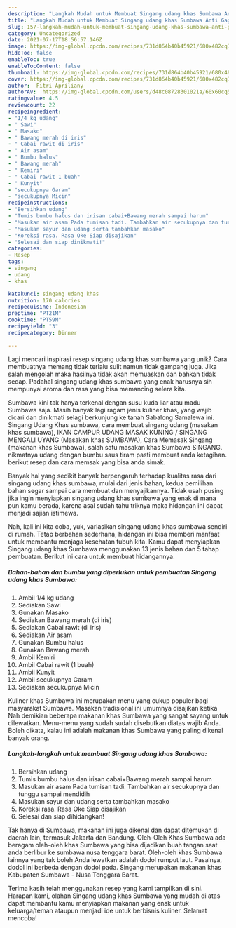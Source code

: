 ```yaml
---
description: "Langkah Mudah untuk Membuat Singang udang khas Sumbawa Anti Gagal"
title: "Langkah Mudah untuk Membuat Singang udang khas Sumbawa Anti Gagal"
slug: 157-langkah-mudah-untuk-membuat-singang-udang-khas-sumbawa-anti-gagal
category: Uncategorized
date: 2021-07-17T18:56:57.146Z
image: https://img-global.cpcdn.com/recipes/731d864b40b45921/680x482cq70/singang-udang-khas-sumbawa-foto-resep-utama.jpg
hideToc: false
enableToc: true
enableTocContent: false
thumbnail: https://img-global.cpcdn.com/recipes/731d864b40b45921/680x482cq70/singang-udang-khas-sumbawa-foto-resep-utama.jpg
cover: https://img-global.cpcdn.com/recipes/731d864b40b45921/680x482cq70/singang-udang-khas-sumbawa-foto-resep-utama.jpg
author:  Fitri Apriliany
authorAv:  https://img-global.cpcdn.com/users/d48c08728301021a/60x60cq50/avatar.jpg
ratingvalue: 4.5
reviewcount: 22
recipeingredient:
- "1/4 kg udang"
- " Sawi"
- " Masako"
- " Bawang merah di iris"
- " Cabai rawit di iris"
- " Air asam"
- " Bumbu halus"
- " Bawang merah"
- " Kemiri"
- " Cabai rawit 1 buah"
- " Kunyit"
- "secukupnya Garam"
- "secukupnya Micin"
recipeinstructions:
- "Bersihkan udang"
- "Tumis bumbu halus dan irisan cabai+Bawang merah sampai harum"
- "Masukan air asam Pada tumisan tadi. Tambahkan air secukupnya dan tunggu sampai mendidih"
- "Masukan sayur dan udang serta tambahkan masako"
- "Koreksi rasa. Rasa Oke Siap disajikan"
- "Selesai dan siap dinikmati!"
categories:
- Resep
tags:
- singang
- udang
- khas

katakunci: singang udang khas 
nutrition: 170 calories
recipecuisine: Indonesian
preptime: "PT21M"
cooktime: "PT59M"
recipeyield: "3"
recipecategory: Dinner

---
```



Lagi mencari inspirasi resep singang udang khas sumbawa yang unik? Cara membuatnya memang tidak terlalu sulit namun tidak gampang juga. Jika salah mengolah maka hasilnya tidak akan memuaskan dan bahkan tidak sedap. Padahal singang udang khas sumbawa yang enak harusnya sih mempunyai aroma dan rasa yang bisa memancing selera kita.


Sumbawa kini tak hanya terkenal dengan susu kuda liar atau madu Sumbawa saja. Masih banyak lagi ragam jenis kuliner khas, yang wajib dicari dan dinikmati selagi berkunjung ke tanah Sabalong Samalewa ini. Singang Udang Khas sumbawa, cara membuat singang udang (masakan khas sumbawa), IKAN CAMPUR UDANG MASAK KUNING / SINGANG MENGALI UYANG (Masakan khas SUMBAWA), Cara Memasak Singang (makanan khas Sumbawa), salah satu masakan khas Sumbawa SINGANG. nikmatnya udang dengan bumbu saus tiram pasti membuat anda ketagihan. berikut resep dan cara memsak yang bisa anda simak.

Banyak hal yang sedikit banyak berpengaruh terhadap kualitas rasa dari singang udang khas sumbawa, mulai dari jenis bahan, kedua pemilihan bahan segar sampai cara membuat dan menyajikannya. Tidak usah pusing jika ingin menyiapkan singang udang khas sumbawa yang enak di mana pun kamu berada, karena asal sudah tahu triknya maka hidangan ini dapat menjadi sajian istimewa.


Nah, kali ini kita coba, yuk, variasikan singang udang khas sumbawa sendiri di rumah. Tetap berbahan sederhana, hidangan ini bisa memberi manfaat untuk membantu menjaga kesehatan tubuh kita. Kamu dapat menyiapkan Singang udang khas Sumbawa menggunakan 13 jenis bahan dan 5 tahap pembuatan. Berikut ini cara untuk membuat hidangannya.

<!--inarticleads1-->

##### Bahan-bahan dan bumbu yang diperlukan untuk pembuatan Singang udang khas Sumbawa:

1. Ambil 1/4 kg udang
1. Sediakan  Sawi
1. Gunakan  Masako
1. Sediakan  Bawang merah (di iris)
1. Sediakan  Cabai rawit (di iris)
1. Sediakan  Air asam
1. Gunakan  Bumbu halus
1. Gunakan  Bawang merah
1. Ambil  Kemiri
1. Ambil  Cabai rawit (1 buah)
1. Ambil  Kunyit
1. Ambil secukupnya Garam
1. Sediakan secukupnya Micin


Kuliner khas Sumbawa ini merupakan menu yang cukup populer bagi masyarakat Sumbawa. Masakan tradisional ini umumnya disajikan ketika Nah demikian beberapa makanan khas Sumbawa yang sangat sayang untuk dilewatkan. Menu-menu yang sudah sudah disebutkan diatas wajib Anda. Boleh dikata, kalau ini adalah makanan khas Sumbawa yang paling dikenal banyak orang. 

<!--inarticleads2-->

##### Langkah-langkah untuk membuat Singang udang khas Sumbawa:

1. Bersihkan udang
1. Tumis bumbu halus dan irisan cabai+Bawang merah sampai harum
1. Masukan air asam Pada tumisan tadi. Tambahkan air secukupnya dan tunggu sampai mendidih
1. Masukan sayur dan udang serta tambahkan masako
1. Koreksi rasa. Rasa Oke Siap disajikan
1. Selesai dan siap dihidangkan!

Tak hanya di Sumbawa, makanan ini juga dikenal dan dapat ditemukan di daerah lain, termasuk Jakarta dan Bandung. Oleh-Oleh Khas Sumbawa ada beragam oleh-oleh khas Sumbawa yang bisa dijadikan buah tangan saat anda berlibur ke sumbawa nusa tenggara barat. Oleh-oleh khas Sumbawa lainnya yang tak boleh Anda lewatkan adalah dodol rumput laut. Pasalnya, dodol ini berbeda dengan dodol pada. Singang merupakan makanan khas Kabupaten Sumbawa - Nusa Tenggara Barat. 

Terima kasih telah menggunakan resep yang kami tampilkan di sini. Harapan kami, olahan Singang udang khas Sumbawa yang mudah di atas dapat membantu kamu menyiapkan makanan yang enak untuk keluarga/teman ataupun menjadi ide untuk berbisnis kuliner. Selamat mencoba!
